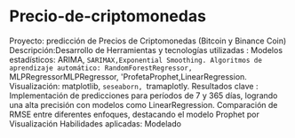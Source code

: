 # Precio-de-criptomonedas
Proyecto: predicción de Precios de Criptomonedas (Bitcoin y Binance Coin)
Descripción:Desarrollo de Herramientas y tecnologías utilizadas :
Modelos estadísticos: ARIMA, `SARIMAX,Exponential Smoothing.
Algoritmos de aprendizaje automático: RandomForestRegressor, `MLPRegressorMLPRegressor, 'ProfetaProphet,LinearRegression.
Visualización: matplotlib, `seseaborn, `tramaplotly.
Resultados clave :
Implementación de predicciones para períodos de 7 y 365 días, logrando una alta precisión con modelos como LinearRegression.
Comparación de RMSE entre diferentes enfoques, destacando el modelo Prophet por
Visualización
Habilidades aplicadas: Modelado
